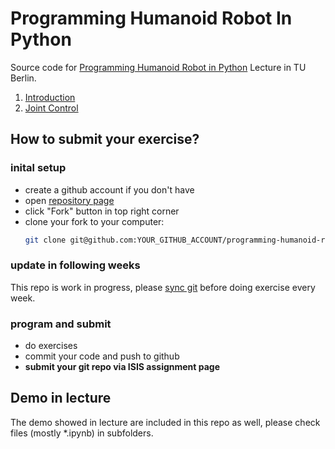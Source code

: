 Programming Humanoid Robot In Python
====================================

Source code for [Programming Humanoid Robot in Python](http://www.dainamite.de/programming-humanoid-robot-in-python/) Lecture in TU Berlin.

1. [Introduction](./introduction)
2. [Joint Control](./joint_control)

## How to submit your exercise?
### inital setup
* create a github account if you don't have
* open [repository page](https://github.com/DAInamite/programming-humanoid-robot-in-python)
* click "Fork" button in top right corner
* clone your fork to your computer:
  ```sh
  git clone git@github.com:YOUR_GITHUB_ACCOUNT/programming-humanoid-robot-in-python.git
  ```

### update in following weeks
This repo is work in progress, please [sync git](https://help.github.com/articles/syncing-a-fork/) before doing exercise every week.

### program and submit

* do exercises
* commit your code and push to github
* **submit your git repo via ISIS assignment page**

## Demo in lecture
The demo showed in lecture are included in this repo as well, please check files (mostly *.ipynb) in subfolders.
